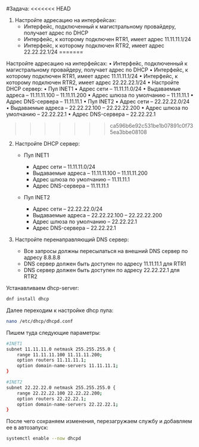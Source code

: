 #Задача: 
<<<<<<< HEAD
1. Настройте адресацию на интерфейсах:
   - Интерфейс, подключенный к магистральному провайдеру, получает адрес по DHCP
   - Интерфейс, к которому подключен RTR1, имеет адрес 11.11.11.1/24
   - Интерфейс, к которому подключен RTR2, имеет адрес 22.22.22.1/24
=======

Настройте адресацию на интерфейсах:
•	Интерфейс, подключенный к магистральному провайдеру, получает адрес по DHCP
•	Интерфейс, к которому подключен RTR1, имеет адрес 11.11.11.1/24
•	Интерфейс, к которому подключен RTR2, имеет адрес 22.22.22.1/24
•	Настройте DHCP сервер:
•	Пул INET1
•	Адрес сети – 11.11.11.0/24
•	Выдаваемые адреса – 11.11.11.100 – 11.11.11.200
•	Адрес шлюза по умолчанию – 11.11.11.1
•	Адрес DNS-сервера – 11.11.11.1
•	Пул INET2
•	Адрес сети – 22.22.22.0/24
•	Выдаваемые адреса – 22.22.22.100 – 22.22.22.200
•	Адрес шлюза по умолчанию – 22.22.22.1
•	Адрес DNS-сервера – 22.22.22.1
>>>>>>> ca596b6e92c531be1b07891c0f735ea3bbe08108

2. Настройте DHCP сервер:

   - Пул INET1
     - Адрес сети – 11.11.11.0/24
     - Выдаваемые адреса – 11.11.11.100 – 11.11.11.200
     - Адрес шлюза по умолчанию – 11.11.11.1
     - Адрес DNS-сервера – 11.11.11.1

   - Пул INET2
     - Адрес сети – 22.22.22.0/24
     - Выдаваемые адреса – 22.22.22.100 – 22.22.22.200
     - Адрес шлюза по умолчанию – 22.22.22.1
     - Адрес DNS-сервера – 22.22.22.1

3. Настройте перенаправляющий DNS сервер:
   - Все запросы должны пересылаться на внешний DNS сервер по адресу 8.8.8.8
   - DNS сервер должен быть доступен по адресу 11.11.11.1 для RTR1
   - DNS сервер должен быть доступен по адресу 22.22.22.1 для RTR2

Устанавливаем dhcp-server:

``` bash
dnf install dhcp
```

Далее переходим к настройке dhcp пула:

``` bash
nano /etc/dhcp/dhcpd.conf
```

Пишем туда следующие параметры:

``` bash
#INET1
subnet 11.11.11.0 netmask 255.255.255.0 {
    range 11.11.11.100 11.11.11.200;
    option routers 11.11.11.1;
    option domain-name-servers 11.11.11.1;
}

#INET2
subnet 22.22.22.0 netmask 255.255.255.0 {
    range 22.22.22.100 22.22.22.200;
    option routers 22.22.22.1;
    option domain-name-servers 22.22.22.1;
}
```

После чего сохраняем изменения, перезагружаем службу и добавляем ее в автозапуск:

``` bash
systemctl enable --now dhcpd
```
